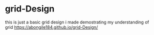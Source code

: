 # grid-Design
this is just a basic grid design i made demostrating my understanding of grid 
https://abongile184.github.io/grid-Design/
